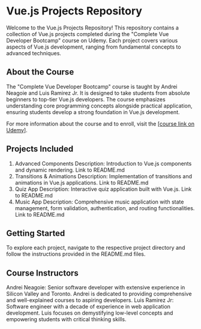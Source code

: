 # Vue.js Projects Repository
Welcome to the Vue.js Projects Repository! This repository contains a collection of Vue.js projects completed during the "Complete Vue Developer Bootcamp" course on Udemy. Each project covers various aspects of Vue.js development, ranging from fundamental concepts to advanced techniques.

## About the Course
The "Complete Vue Developer Bootcamp" course is taught by Andrei Neagoie and Luis Ramirez Jr. It is designed to take students from absolute beginners to top-tier Vue.js developers. The course emphasizes understanding core programming concepts alongside practical application, ensuring students develop a strong foundation in Vue.js development.

For more information about the course and to enroll, visit the [[course link on Udemy]](https://www.udemy.com/course/complete-vue-js-developer-zero-to-mastery-vuex/).

## Projects Included
1. Advanced Components
Description: Introduction to Vue.js components and dynamic rendering.
Link to README.md
2. Transitions & Animations
Description: Implementation of transitions and animations in Vue.js applications.
Link to README.md
3. Quiz App
Description: Interactive quiz application built with Vue.js.
Link to README.md
4. Music App
Description: Comprehensive music application with state management, form validation, authentication, and routing functionalities.
Link to README.md
## Getting Started
To explore each project, navigate to the respective project directory and follow the instructions provided in the README.md files.

## Course Instructors
Andrei Neagoie: Senior software developer with extensive experience in Silicon Valley and Toronto. Andrei is dedicated to providing comprehensive and well-explained courses to aspiring developers.
Luis Ramirez Jr: Software engineer with a decade of experience in web application development. Luis focuses on demystifying low-level concepts and empowering students with critical thinking skills.
